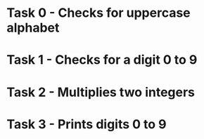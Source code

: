 # Task 0 - Checks for uppercase alphabet
# Task 1 - Checks for a digit 0 to 9
# Task 2 - Multiplies two integers
# Task 3 - Prints digits 0 to 9
